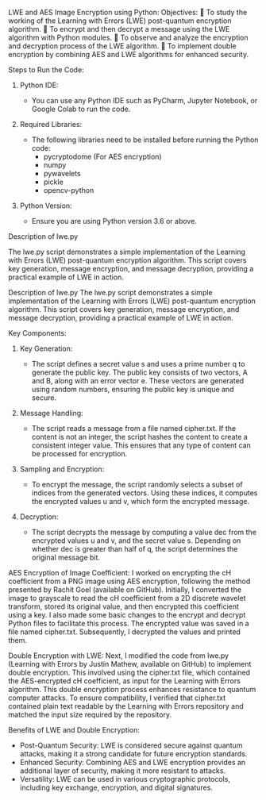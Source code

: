  LWE and AES Image Encryption using Python:
Objectives:
	To study the working of the Learning with Errors (LWE) post-quantum encryption algorithm.
	 To encrypt and then decrypt a message using the LWE algorithm with Python modules.
	 To observe and analyze the encryption and decryption process of the LWE algorithm.
	 To implement double encryption by combining AES and LWE algorithms for enhanced security.

Steps to Run the Code:
1. Python IDE:
   - You can use any Python IDE such as PyCharm, Jupyter Notebook, or Google Colab to run the code.

2. Required Libraries:
   - The following libraries need to be installed before running the Python code:
     - pycryptodome (For AES encryption)
     - numpy
     - pywavelets
     - pickle
     - opencv-python

3. Python Version:
   - Ensure you are using Python version 3.6 or above.

 Description of lwe.py

The lwe.py script demonstrates a simple implementation of the Learning with Errors (LWE) post-quantum encryption algorithm. This script covers key generation, message encryption, and message decryption, providing a practical example of LWE in action.

 Description of lwe.py
The lwe.py script demonstrates a simple implementation of the Learning with Errors (LWE) post-quantum encryption algorithm. This script covers key generation, message encryption, and message decryption, providing a practical example of LWE in action.

Key Components:
1. Key Generation:
   - The script defines a secret value s and uses a prime number q to generate the public key. The public key consists of two vectors, A and B, along with an error vector e. These vectors are generated using random numbers, ensuring the public key is unique and secure.

2. Message Handling:
   - The script reads a message from a file named cipher.txt. If the content is not an integer, the script hashes the content to create a consistent integer value. This ensures that any type of content can be processed for encryption.

3. Sampling and Encryption:
   - To encrypt the message, the script randomly selects a subset of indices from the generated vectors. Using these indices, it computes the encrypted values u and v, which form the encrypted message.

4. Decryption:
   - The script decrypts the message by computing a value dec from the encrypted values u and v, and the secret value s. Depending on whether dec is greater than half of q, the script determines the original message bit.

 AES Encryption of Image Coefficient:
I worked on encrypting the cH coefficient from a PNG image using AES encryption, following the method presented by Rachit Goel (available on GitHub). Initially, I converted the image to grayscale to read the cH coefficient from a 2D discrete wavelet transform, stored its original value, and then encrypted this coefficient using a key. I also made some basic changes to the encrypt and decrypt Python files to facilitate this process. The encrypted value was saved in a file named cipher.txt. Subsequently, I decrypted the values and printed them.

 Double Encryption with LWE: 
Next, I modified the code from lwe.py (Learning with Errors by Justin Mathew, available on GitHub) to implement double encryption. This involved using the cipher.txt file, which contained the AES-encrypted cH coefficient, as input for the Learning with Errors algorithm. This double encryption process enhances resistance to quantum computer attacks.
To ensure compatibility, I verified that cipher.txt contained plain text readable by the Learning with Errors repository and matched the input size required by the repository.

 Benefits of LWE and Double Encryption:
- Post-Quantum Security: LWE is considered secure against quantum attacks, making it a strong candidate for future encryption standards.
- Enhanced Security: Combining AES and LWE encryption provides an additional layer of security, making it more resistant to attacks.
- Versatility: LWE can be used in various cryptographic protocols, including key exchange, encryption, and digital signatures.

